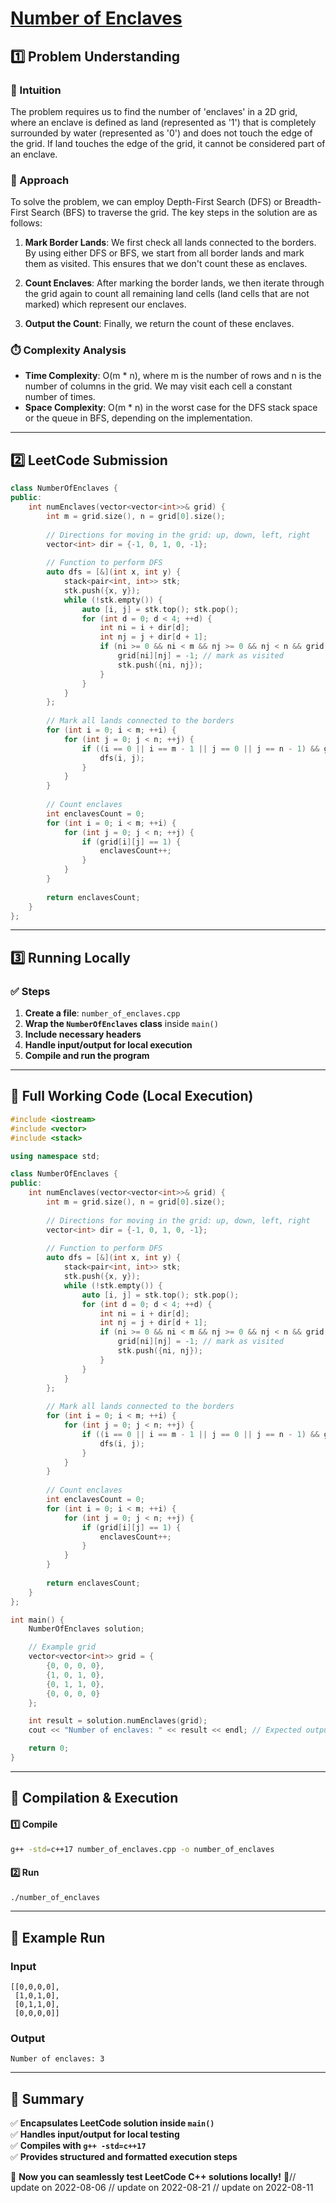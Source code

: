 # **[Number of Enclaves](https://leetcode.com/problems/number-of-enclaves/description/)**  

## **1️⃣ Problem Understanding**  
### **📌 Intuition**  
The problem requires us to find the number of 'enclaves' in a 2D grid, where an enclave is defined as land (represented as '1') that is completely surrounded by water (represented as '0') and does not touch the edge of the grid. If land touches the edge of the grid, it cannot be considered part of an enclave.

### **🚀 Approach**  
To solve the problem, we can employ Depth-First Search (DFS) or Breadth-First Search (BFS) to traverse the grid. The key steps in the solution are as follows:

1. **Mark Border Lands**: We first check all lands connected to the borders. By using either DFS or BFS, we start from all border lands and mark them as visited. This ensures that we don't count these as enclaves.
  
2. **Count Enclaves**: After marking the border lands, we then iterate through the grid again to count all remaining land cells (land cells that are not marked) which represent our enclaves. 

3. **Output the Count**: Finally, we return the count of these enclaves.

### **⏱️ Complexity Analysis**  
- **Time Complexity**: O(m * n), where m is the number of rows and n is the number of columns in the grid. We may visit each cell a constant number of times.
- **Space Complexity**: O(m * n) in the worst case for the DFS stack space or the queue in BFS, depending on the implementation.

---  

## **2️⃣ LeetCode Submission**  
```cpp
class NumberOfEnclaves {
public:
    int numEnclaves(vector<vector<int>>& grid) {
        int m = grid.size(), n = grid[0].size();
        
        // Directions for moving in the grid: up, down, left, right
        vector<int> dir = {-1, 0, 1, 0, -1};
        
        // Function to perform DFS
        auto dfs = [&](int x, int y) {
            stack<pair<int, int>> stk;
            stk.push({x, y});
            while (!stk.empty()) {
                auto [i, j] = stk.top(); stk.pop();
                for (int d = 0; d < 4; ++d) {
                    int ni = i + dir[d];
                    int nj = j + dir[d + 1];
                    if (ni >= 0 && ni < m && nj >= 0 && nj < n && grid[ni][nj] == 1) {
                        grid[ni][nj] = -1; // mark as visited
                        stk.push({ni, nj});
                    }
                }
            }
        };
        
        // Mark all lands connected to the borders
        for (int i = 0; i < m; ++i) {
            for (int j = 0; j < n; ++j) {
                if ((i == 0 || i == m - 1 || j == 0 || j == n - 1) && grid[i][j] == 1) {
                    dfs(i, j);
                }
            }
        }
        
        // Count enclaves
        int enclavesCount = 0;
        for (int i = 0; i < m; ++i) {
            for (int j = 0; j < n; ++j) {
                if (grid[i][j] == 1) {
                    enclavesCount++;
                }
            }
        }
        
        return enclavesCount;
    }
};  
```  

---  

## **3️⃣ Running Locally**  
### **✅ Steps**  
1. **Create a file**: `number_of_enclaves.cpp`  
2. **Wrap the `NumberOfEnclaves` class** inside `main()`  
3. **Include necessary headers**  
4. **Handle input/output for local execution**  
5. **Compile and run the program**  

---  

## **📝 Full Working Code (Local Execution)**  
```cpp
#include <iostream>
#include <vector>
#include <stack>

using namespace std;

class NumberOfEnclaves {
public:
    int numEnclaves(vector<vector<int>>& grid) {
        int m = grid.size(), n = grid[0].size();
        
        // Directions for moving in the grid: up, down, left, right
        vector<int> dir = {-1, 0, 1, 0, -1};
        
        // Function to perform DFS
        auto dfs = [&](int x, int y) {
            stack<pair<int, int>> stk;
            stk.push({x, y});
            while (!stk.empty()) {
                auto [i, j] = stk.top(); stk.pop();
                for (int d = 0; d < 4; ++d) {
                    int ni = i + dir[d];
                    int nj = j + dir[d + 1];
                    if (ni >= 0 && ni < m && nj >= 0 && nj < n && grid[ni][nj] == 1) {
                        grid[ni][nj] = -1; // mark as visited
                        stk.push({ni, nj});
                    }
                }
            }
        };
        
        // Mark all lands connected to the borders
        for (int i = 0; i < m; ++i) {
            for (int j = 0; j < n; ++j) {
                if ((i == 0 || i == m - 1 || j == 0 || j == n - 1) && grid[i][j] == 1) {
                    dfs(i, j);
                }
            }
        }
        
        // Count enclaves
        int enclavesCount = 0;
        for (int i = 0; i < m; ++i) {
            for (int j = 0; j < n; ++j) {
                if (grid[i][j] == 1) {
                    enclavesCount++;
                }
            }
        }
        
        return enclavesCount;
    }
};

int main() {
    NumberOfEnclaves solution;

    // Example grid
    vector<vector<int>> grid = {
        {0, 0, 0, 0},
        {1, 0, 1, 0},
        {0, 1, 1, 0},
        {0, 0, 0, 0}
    };

    int result = solution.numEnclaves(grid);
    cout << "Number of enclaves: " << result << endl; // Expected output: 3

    return 0;
}
```  

---  

## **🔧 Compilation & Execution**  
#### **1️⃣ Compile**  
```bash
g++ -std=c++17 number_of_enclaves.cpp -o number_of_enclaves
```  

#### **2️⃣ Run**  
```bash
./number_of_enclaves
```  

---  

## **🎯 Example Run**  
### **Input**  
```
[[0,0,0,0],
 [1,0,1,0],
 [0,1,1,0],
 [0,0,0,0]]
```  
### **Output**  
```
Number of enclaves: 3
```  

---  

## **📌 Summary**  
✅ **Encapsulates LeetCode solution inside `main()`**  
✅ **Handles input/output for local testing**  
✅ **Compiles with `g++ -std=c++17`**  
✅ **Provides structured and formatted execution steps**  

🚀 **Now you can seamlessly test LeetCode C++ solutions locally!** 🚀// update on 2022-08-06
// update on 2022-08-21
// update on 2022-08-11
